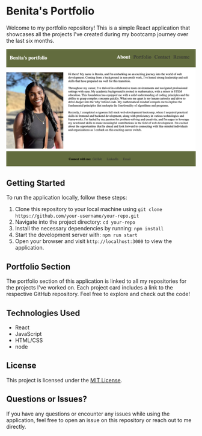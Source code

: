 # Benita's Portfolio

Welcome to my portfolio repository! This is a simple React application that showcases all the projects I've created during my bootcamp journey over the last six months.

![A picture of Benita's Portfolio](./public/assets/about/Benitas-Portfolio.png)


## Getting Started

To run the application locally, follow these steps:

1. Clone this repository to your local machine using `git clone https://github.com/your-username/your-repo.git`
2. Navigate into the project directory: `cd your-repo`
3. Install the necessary dependencies by running: `npm install`
4. Start the development server with: `npm run start`
5. Open your browser and visit `http://localhost:3000` to view the application.

## Portfolio Section

The portfolio section of this application is linked to all my repositories for the projects I've worked on. Each project card includes a link to the respective GitHub repository. Feel free to explore and check out the code!

## Technologies Used

- React
- JavaScript
- HTML/CSS
- node

## License

This project is licensed under the [MIT License](LICENSE).

## Questions or Issues?

If you have any questions or encounter any issues while using the application, feel free to open an issue on this repository or reach out to me directly.

